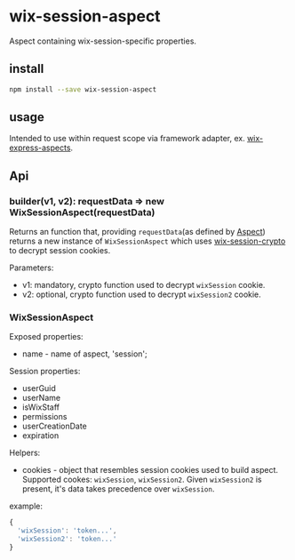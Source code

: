 # wix-session-aspect

Aspect containing wix-session-specific properties.

## install

```bash
npm install --save wix-session-aspect
```

## usage

Intended to use within request scope via framework adapter, ex. [wix-express-aspects](../wix-express-aspects).

## Api
### builder(v1, v2): requestData => new WixSessionAspect(requestData)
Returns an function that, providing `requestData`(as defined by [Aspect](../wix-aspects)) returns a new instance of `WixSessionAspect` which uses [wix-session-crypto](../../security-wix-session-crypto) to decrypt session cookies.

Parameters:
 - v1: mandatory, crypto function used to decrypt `wixSession` cookie.
 - v2: optional, crypto function used to decrypt `wixSession2` cookie.

### WixSessionAspect
Exposed properties:
 - name - name of aspect, 'session';

Session properties:
 - userGuid
 - userName
 - isWixStaff
 - permissions
 - userCreationDate
 - expiration
 
Helpers:
 - cookies - object that resembles session cookies used to build aspect. Supported cookes: `wixSession`, `wixSession2`. Given `wixSession2` is present, it's data takes precedence over `wixSession`.

example:
```js
{
  'wixSession': 'token...',
  'wixSession2': 'token...'
}
```